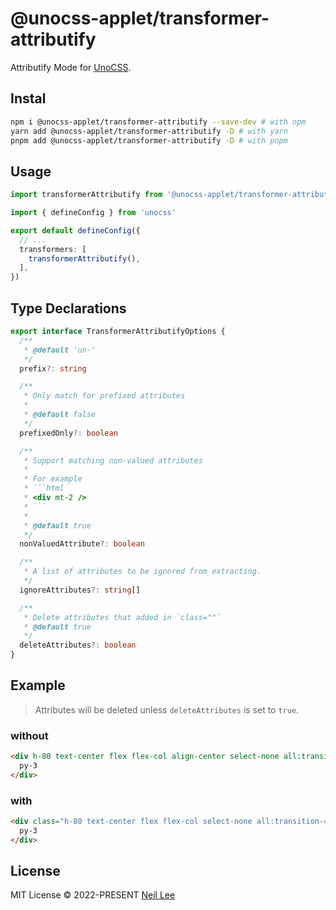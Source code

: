# @unocss-applet/transformer-attributify

Attributify Mode for [UnoCSS](https://github.com/unocss/unocss).

## Instal

```bash
npm i @unocss-applet/transformer-attributify --save-dev # with npm
yarn add @unocss-applet/transformer-attributify -D # with yarn
pnpm add @unocss-applet/transformer-attributify -D # with pnpm
```

## Usage

```ts
import transformerAttributify from '@unocss-applet/transformer-attributify'

import { defineConfig } from 'unocss'

export default defineConfig({
  // ...
  transformers: [
    transformerAttributify(),
  ],
})
```

## Type Declarations

```ts
export interface TransformerAttributifyOptions {
  /**
   * @default 'un-'
   */
  prefix?: string

  /**
   * Only match for prefixed attributes
   *
   * @default false
   */
  prefixedOnly?: boolean

  /**
   * Support matching non-valued attributes
   *
   * For example
   * ```html
   * <div mt-2 />
   * ```
   *
   * @default true
   */
  nonValuedAttribute?: boolean

  /**
   * A list of attributes to be ignored from extracting.
   */
  ignoreAttributes?: string[]

  /**
   * Delete attributes that added in `class=""`
   * @default true
   */
  deleteAttributes?: boolean
}
```

## Example

> Attributes will be deleted unless `deleteAttributes` is set to `true`.

### without

```html
<div h-80 text-center flex flex-col align-center select-none all:transition-400>
  py-3
</div>
```

</td><td width="500px" valign="top">

### with

```html
<div class="h-80 text-center flex flex-col select-none all:transition-400">
  py-3
</div>
```

## License

MIT License &copy; 2022-PRESENT [Neil Lee](https://github.com/zguolee)
